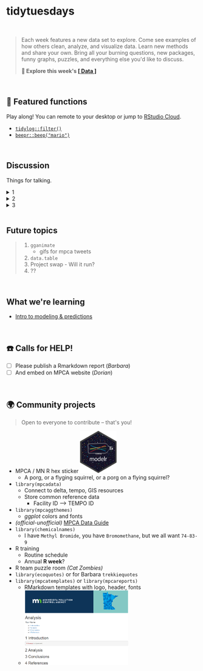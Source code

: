 # tidytuesdays

<br>

> Each week features a new data set to explore. Come see examples of how others clean, analyze, and visualize data. Learn new methods and share your own. Bring all your burning questions, new packages, funny graphs, puzzles, and everything else you'd like to discuss. 
> 
> **:rocket: Explore this week's [[ Data ]](https://github.com/rfordatascience/tidytuesday#datasets)**
> 

<br>

## :hatching_chick: Featured functions

Play along! You can remote to your desktop or jump to [RStudio Cloud](https://rstudio.cloud/).

- [`tidylog::filter()`](https://github.com/MPCA-data/tidytuesdays/blob/master/featured_function.md#librarytidylog)
- [`beepr::beep("mario")`](https://github.com/MPCA-data/tidytuesdays/blob/master/featured_function.md#beep-beepnotes)

<br>

## Discussion

Things for talking.

<details>
<summary> 1 </summary>
    
> How do we approach reproducibility, collaboration and communication about data?

</details>

<details>
<summary> 2 </summary>

> What would a team workflow using open data science tools look like? How do we get there?

</details>

<details>
<summary> 3 </summary>
    
> How do we store and share our methods and code? Do your analyses have versions?

</details>

<br>

## Future topics
 
> 1. `gganimate`
>     - gifs for mpca tweets
> 1. `data.table`
> 1. Project swap - Will it run?
> 1. ??
 
<br>

## What we're learning

- [Intro to modeling & predictions](https://supervised-ml-course.netlify.com/chapter1)


<br>

## :phone: Calls for **HELP!**

- [ ]  Please publish a Rmarkdown report (*Barbara*)
- [ ]  And embed on MPCA website (*Dorian*)

<br>

## :earth_africa: Community projects

> Open to everyone to contribute – that's you!

- MPCA / MN R hex sticker <img src="https://raw.githubusercontent.com/rstudio/hex-stickers/master/PNG/modelr.png" width="20%"> 
    - A porg, or a flyging squirrel, or a porg on a flying squirrel?
- `library(mpcadata)`
    - Connect to delta, tempo, GIS resources
    - Store common reference data
        - Facility ID --> TEMPO ID    
- `library(mpcaggthemes)`
    - _ggplot_ colors and fonts
- _(official-unofficial)_ [MPCA Data Guide](https://mpca-data.github.io/Data-Guide/)
- `library(chemicalnames)`
    - I have `Methyl Bromide`, you have `Bromomethane`, but we all want `74-83-9`
- R training
    - Routine schedule
    - Annual __R week__?
- R team puzzle room _(Cat Zombies)_
- `library(ecoquotes)` or for Barbara `trekkiequotes`
- `library(mpcatemplates)` or `library(mpcareports)`
    - RMarkdown templates with logo, header, fonts
    - <img src="images/mpca_template.png" width="60%"> 

<br>
